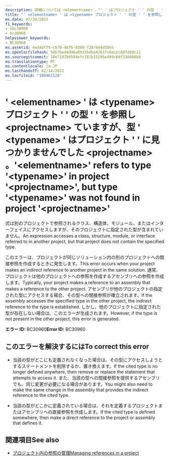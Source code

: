 ```yaml
---
description: 詳細については <elementname> 、「' ' はプロジェクト ' ' の型 ' ' を参照しています <typename> <projectname> が、型 ' <typename> ' はプロジェクト ' ' に見つかりませんでした <projectname> 。
title: "' <elementname> ' は <typename> プロジェクト ' ' の型 ' ' を参照し <projectname> ていますが、型 ' <typename> ' はプロジェクト ' ' に見つかりませんでした <projectname> 。"
ms.date: 07/20/2015
f1_keywords:
- vbc30960
- bc30960
helpviewer_keywords:
- BC30960
ms.assetid: 4ed4bff5-c670-46f6-8360-7287444d50e5
ms.openlocfilehash: 50b76ed4d96a8915bdbe42637c6ecec88fd60c11
ms.sourcegitcommit: 10e719780594efc781b15295e499c66f316068b8
ms.translationtype: MT
ms.contentlocale: ja-JP
ms.lasthandoff: 02/14/2021
ms.locfileid: "100461126"
---
```

# <a name="elementname-refers-to-type-typename-in-project-projectname-but-type-typename-was-not-found-in-project-projectname"></a><span data-ttu-id="a8f17-103">' \<elementname> ' は \<typename> プロジェクト ' ' の型 ' ' を参照し \<projectname> ていますが、型 ' \<typename> ' はプロジェクト ' ' に見つかりませんでした \<projectname> 。</span><span class="sxs-lookup"><span data-stu-id="a8f17-103">'\<elementname>' refers to type '\<typename>' in project '\<projectname>', but type '\<typename>' was not found in project '\<projectname>'</span></span>

<span data-ttu-id="a8f17-104">式は別のプロジェクトで参照されるクラス、構造体、モジュール、またはインターフェイスにアクセスしますが、そのプロジェクトに指定された型が含まれていません。</span><span class="sxs-lookup"><span data-stu-id="a8f17-104">An expression accesses a class, structure, module, or interface referred to in another project, but that project does not contain the specified type.</span></span>  
  
 <span data-ttu-id="a8f17-105">このエラーは、プロジェクトが同じソリューション内の別のプロジェクトへの間接参照を作成するときに発生します。</span><span class="sxs-lookup"><span data-stu-id="a8f17-105">This error occurs when your project makes an indirect reference to another project in the same solution.</span></span> <span data-ttu-id="a8f17-106">通常、プロジェクトは他のプロジェクトへの参照を作成するアセンブリへの参照を作成します。</span><span class="sxs-lookup"><span data-stu-id="a8f17-106">Typically, your project makes a reference to an assembly that makes a reference to the other project.</span></span> <span data-ttu-id="a8f17-107">アセンブリが他のプロジェクトの指定された型にアクセスする場合、その型への間接参照が確立されます。</span><span class="sxs-lookup"><span data-stu-id="a8f17-107">If the assembly accesses the specified type in the other project, the indirect reference to the type is established.</span></span> <span data-ttu-id="a8f17-108">しかし、他のプロジェクトに指定された型が存在しない場合は、このエラーが生成されます。</span><span class="sxs-lookup"><span data-stu-id="a8f17-108">However, if the type is not present in the other project, this error is generated.</span></span>  
  
 <span data-ttu-id="a8f17-109">**エラー ID:** BC30960</span><span class="sxs-lookup"><span data-stu-id="a8f17-109">**Error ID:** BC30960</span></span>  
  
## <a name="to-correct-this-error"></a><span data-ttu-id="a8f17-110">このエラーを解決するには</span><span class="sxs-lookup"><span data-stu-id="a8f17-110">To correct this error</span></span>  
  
- <span data-ttu-id="a8f17-111">当該の型がどこにも定義されなくなった場合は、その型にアクセスしようとするステートメントを削除するか、置き換えます。</span><span class="sxs-lookup"><span data-stu-id="a8f17-111">If the cited type is no longer defined anywhere, then remove or replace the statement that attempts to access it.</span></span> <span data-ttu-id="a8f17-112">また、当該の型への間接参照を提供するアセンブリでも、同じ変更が必要になる場合があります。</span><span class="sxs-lookup"><span data-stu-id="a8f17-112">You might also need to make the same change in the assembly that provides the indirect reference to the cited type.</span></span>  
  
- <span data-ttu-id="a8f17-113">当該の型がどこかに定義されている場合は、それを定義するプロジェクトまたはアセンブリへの直接参照を作成します。</span><span class="sxs-lookup"><span data-stu-id="a8f17-113">If the cited type is defined somewhere, then make a direct reference to the project or assembly that defines it.</span></span>  
  
## <a name="see-also"></a><span data-ttu-id="a8f17-114">関連項目</span><span class="sxs-lookup"><span data-stu-id="a8f17-114">See also</span></span>

- [<span data-ttu-id="a8f17-115">プロジェクト内の参照の管理</span><span class="sxs-lookup"><span data-stu-id="a8f17-115">Managing references in a project</span></span>](/visualstudio/ide/managing-references-in-a-project)
